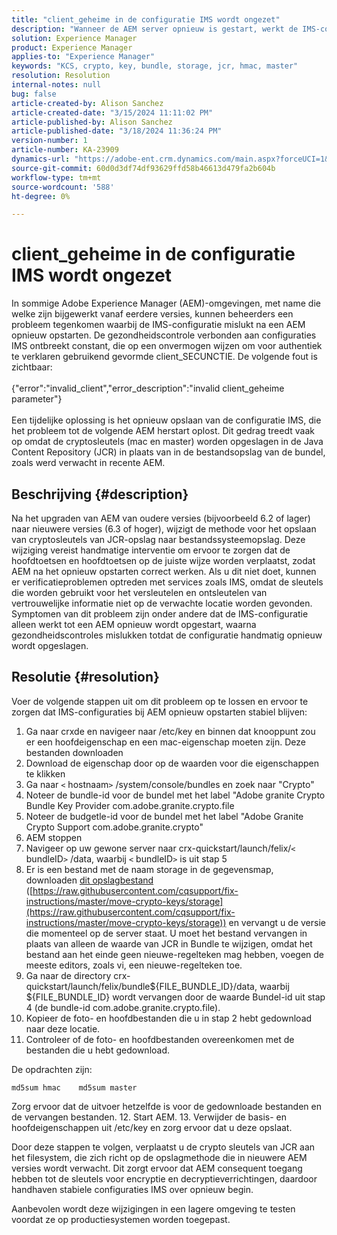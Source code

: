 ```yaml
---
title: "client_geheime in de configuratie IMS wordt ongezet"
description: "Wanneer de AEM server opnieuw is gestart, werkt de IMS-configuratie niet meer en moet de gebruiker de configuratie opnieuw opslaan."
solution: Experience Manager
product: Experience Manager
applies-to: "Experience Manager"
keywords: "KCS, crypto, key, bundle, storage, jcr, hmac, master"
resolution: Resolution
internal-notes: null
bug: false
article-created-by: Alison Sanchez
article-created-date: "3/15/2024 11:11:02 PM"
article-published-by: Alison Sanchez
article-published-date: "3/18/2024 11:36:24 PM"
version-number: 1
article-number: KA-23909
dynamics-url: "https://adobe-ent.crm.dynamics.com/main.aspx?forceUCI=1&pagetype=entityrecord&etn=knowledgearticle&id=10374947-21e3-ee11-904c-6045bd006b25"
source-git-commit: 60d0d3df74df93629ffd58b46613d479fa2b604b
workflow-type: tm+mt
source-wordcount: '588'
ht-degree: 0%

---
```


# client_geheime in de configuratie IMS wordt ongezet


In sommige Adobe Experience Manager (AEM)-omgevingen, met name die welke zijn bijgewerkt vanaf eerdere versies, kunnen beheerders een probleem tegenkomen waarbij de IMS-configuratie mislukt na een AEM opnieuw opstarten. De gezondheidscontrole verbonden aan configuraties IMS ontbreekt constant, die op een onvermogen wijzen om voor authentiek te verklaren gebruikend gevormde client_SECUNCTIE. De volgende fout is zichtbaar:
<br><br>{&quot;error&quot;:&quot;invalid_client&quot;,&quot;error_description&quot;:&quot;invalid client_geheime parameter&quot;}<br><br>
Een tijdelijke oplossing is het opnieuw opslaan van de configuratie IMS, die het probleem tot de volgende AEM herstart oplost. Dit gedrag treedt vaak op omdat de cryptosleutels (mac en master) worden opgeslagen in de Java Content Repository (JCR) in plaats van in de bestandsopslag van de bundel, zoals werd verwacht in recente AEM.

## Beschrijving {#description}


Na het upgraden van AEM van oudere versies (bijvoorbeeld 6.2 of lager) naar nieuwere versies (6.3 of hoger), wijzigt de methode voor het opslaan van cryptosleutels van JCR-opslag naar bestandssysteemopslag. Deze wijziging vereist handmatige interventie om ervoor te zorgen dat de hoofdtoetsen en hoofdtoetsen op de juiste wijze worden verplaatst, zodat AEM na het opnieuw opstarten correct werken. Als u dit niet doet, kunnen er verificatieproblemen optreden met services zoals IMS, omdat de sleutels die worden gebruikt voor het versleutelen en ontsleutelen van vertrouwelijke informatie niet op de verwachte locatie worden gevonden. Symptomen van dit probleem zijn onder andere dat de IMS-configuratie alleen werkt tot een AEM opnieuw wordt opgestart, waarna gezondheidscontroles mislukken totdat de configuratie handmatig opnieuw wordt opgeslagen.


## Resolutie {#resolution}


Voer de volgende stappen uit om dit probleem op te lossen en ervoor te zorgen dat IMS-configuraties bij AEM opnieuw opstarten stabiel blijven:

1. Ga naar crxde en navigeer naar /etc/key en binnen dat knooppunt zou er een hoofdeigenschap en een mac-eigenschap moeten zijn. Deze bestanden downloaden
2. Download de eigenschap door op de waarden voor die eigenschappen te klikken
3. Ga naar `<` hostnaam`>` /system/console/bundles en zoek naar &quot;Crypto&quot;
4. Noteer de bundle-id voor de bundel met het label &quot;Adobe granite Crypto Bundle Key Provider com.adobe.granite.crypto.file
5. Noteer de budgetle-id voor de bundel met het label &quot;Adobe Granite Crypto Support com.adobe.granite.crypto&quot;
6. AEM stoppen
7. Navigeer op uw gewone server naar crx-quickstart/launch/felix/`<` bundleID`>` /data, waarbij `<` bundleID`>`  is uit stap 5
8. Er is een bestand met de naam storage in de gegevensmap, downloaden [dit opslagbestand](https://raw.githubusercontent.com/cqsupport/fix-instructions/master/move-crypto-keys/storage) ([https://raw.githubusercontent.com/cqsupport/fix-instructions/master/move-crypto-keys/storage](https://raw.githubusercontent.com/cqsupport/fix-instructions/master/move-crypto-keys/storage)) en vervangt u de versie die momenteel op de server staat. U moet het bestand vervangen in plaats van alleen de waarde van JCR in Bundle te wijzigen, omdat het bestand aan het einde geen nieuwe-regelteken mag hebben, voegen de meeste editors, zoals vi, een nieuwe-regelteken toe.
9. Ga naar de directory crx-quickstart/launch/felix/bundle${FILE_BUNDLE_ID}/data, waarbij ${FILE_BUNDLE_ID} wordt vervangen door de waarde Bundel-id uit stap 4 (de bundle-id com.adobe.granite.crypto.file).
10. Kopieer de foto- en hoofdbestanden die u in stap 2 hebt gedownload naar deze locatie.
11. Controleer of de foto- en hoofdbestanden overeenkomen met de bestanden die u hebt gedownload.

   De opdrachten zijn:




   ```
   md5sum hmac    md5sum master
   ```



   Zorg ervoor dat de uitvoer hetzelfde is voor de gedownloade bestanden en de vervangen bestanden.
12. Start AEM.
13. Verwijder de basis- en hoofdeigenschappen uit /etc/key en zorg ervoor dat u deze opslaat.


Door deze stappen te volgen, verplaatst u de crypto sleutels van JCR aan het filesystem, die zich richt op de opslagmethode die in nieuwere AEM versies wordt verwacht. Dit zorgt ervoor dat AEM consequent toegang hebben tot de sleutels voor encryptie en decryptieverrichtingen, daardoor handhaven stabiele configuraties IMS over opnieuw begin.

Aanbevolen wordt deze wijzigingen in een lagere omgeving te testen voordat ze op productiesystemen worden toegepast.
